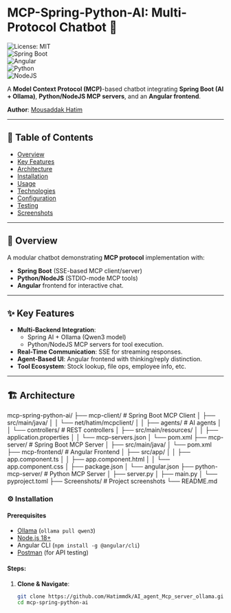 # MCP-Spring-Python-AI: Multi-Protocol Chatbot 🚀  

![License: MIT](https://img.shields.io/badge/License-MIT-yellow.svg)  
![Spring Boot](https://img.shields.io/badge/Spring%20Boot-3.x-brightgreen.svg)  
![Angular](https://img.shields.io/badge/Angular-20.x-red.svg)  
![Python](https://img.shields.io/badge/Python-3.x-blue.svg)  
![NodeJS](https://img.shields.io/badge/NodeJS-18+-green.svg)  

A **Model Context Protocol (MCP)**-based chatbot integrating **Spring Boot (AI + Ollama)**, **Python/NodeJS MCP servers**, and an **Angular frontend**.  

**Author**: [Mousaddak Hatim](https://github.com/Hatimmdk/AI_agent_Mcp_server_ollama.git)  

---

## 📌 Table of Contents  
- [Overview](#-overview)  
- [Key Features](#-key-features)  
- [Architecture](#-architecture)  
- [Installation](#-installation)  
- [Usage](#-usage)  
- [Technologies](#-technologies)  
- [Configuration](#-configuration)  
- [Testing](#-testing--debugging)  
- [Screenshots](#-screenshots)  

---

## 🌟 Overview  
A modular chatbot demonstrating **MCP protocol** implementation with:  
- **Spring Boot** (SSE-based MCP client/server)  
- **Python/NodeJS** (STDIO-mode MCP tools)  
- **Angular** frontend for interactive chat.  

---

## ✨ Key Features  
- **Multi-Backend Integration**:  
  - Spring AI + Ollama (Qwen3 model)  
  - Python/NodeJS MCP servers for tool execution.  
- **Real-Time Communication**: SSE for streaming responses.  
- **Agent-Based UI**: Angular frontend with thinking/reply distinction.  
- **Tool Ecosystem**: Stock lookup, file ops, employee info, etc.  

---

## 🏗️ Architecture  
mcp-spring-python-ai/
├── mcp-client/ # Spring Boot MCP Client
│ ├── src/main/java/
│ │ └── net/hatim/mcpclient/
│ │ ├── agents/ # AI agents
│ │ └── controllers/ # REST controllers
│ ├── src/main/resources/
│ │ ├── application.properties
│ │ └── mcp-servers.json
│ └── pom.xml
├── mcp-server/ # Spring Boot MCP Server
│ ├── src/main/java/
│ └── pom.xml
├── mcp-frontend/ # Angular Frontend
│ ├── src/app/
│ │ ├── app.component.ts
│ │ ├── app.component.html
│ │ └── app.component.css
│ ├── package.json
│ └── angular.json
├── python-mcp-server/ # Python MCP Server
│ ├── server.py
│ ├── main.py
│ └── pyproject.toml
├── Screenshots/ # Project screenshots
└── README.md

### ⚙️ Installation

#### Prerequisites
- [Ollama](https://ollama.ai/) (`ollama pull qwen3`)
- [Node.js 18+](https://nodejs.org/)
- Angular CLI (`npm install -g @angular/cli`)
- [Postman](https://www.postman.com/) (for API testing)

#### Steps:
1. **Clone & Navigate**:
   ```bash
   git clone https://github.com/Hatimmdk/AI_agent_Mcp_server_ollama.git 
   cd mcp-spring-python-ai 
